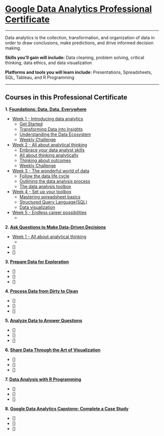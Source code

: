 # [Google Data Analytics Professional Certificate](https://www.coursera.org/professional-certificates/google-data-analytics)
---
Data analytics is the collection, transformation, and organization of data in order to draw conclusions, make predictions, and drive informed decision making.

**Skills you’ll gain will include:** Data cleaning, problem solving, critical thinking, data ethics, and data visualization

**Platforms and tools you will learn include:** Presentations, Spreadsheets, SQL, Tableau, and R Programming

---
## Courses in this Professional Certificate

**1. [Foundations: Data, Data, Everywhere](https://www.coursera.org/learn/foundations-data?specialization=google-data-analytics)**
- [Week 1 - Introducing data analytics](https://github.com/jinyu11/Google-Data-Analytics-Professional-Certificate/wiki/1-1.Introducing-data-analytics)
  - [Get Started](https://github.com/jinyu11/Google-Data-Analytics-Professional-Certificate/wiki/1-1-1.Get-Started)
  - [Transforming Data into Insights](https://github.com/jinyu11/Google-Data-Analytics-Professional-Certificate/wiki/1-1-2.Transforming-Data-into-Insights)
  - [Understanding the Data Ecosystem](https://github.com/jinyu11/Google-Data-Analytics-Professional-Certificate/wiki/1-1-3.Understanding-the-Data-Ecosystem)
  - [Weekly Challenge](https://github.com/jinyu11/Google-Data-Analytics-Professional-Certificate/wiki/1-1.Weekly-Challenge) 
- [Week 2 - All about analytical thinking](https://github.com/jinyu11/Google-Data-Analytics-Professional-Certificate/wiki/1-2.All-about-analytical-thinking)
  - [Embrace your data analyst skills](https://github.com/jinyu11/Google-Data-Analytics-Professional-Certificate/wiki/1-2-1.Embrace-your-data-analyst-skills)
  - [All about thinking analytically](https://github.com/jinyu11/Google.Data.Analytics.Professional.Certificate/wiki/1-2-2.Thinking-about-analytical-thinking)
  - [Thinking about outcomes](https://github.com/jinyu11/Google.Data.Analytics.Professional.Certificate/wiki/1-2-3.Thinking-about-outcomes)
  - [Weekly Challenge](https://github.com/jinyu11/Google.Data.Analytics.Professional.Certificate/wiki/1-2.Weekly-challenge)
- [Week 3 - The wonderful world of data](https://github.com/jinyu11/Google.Data.Analytics.Professional.Certificate/wiki/1-3.The-wonderful-world-of-data)
  - [Follow the data life cycle](https://github.com/jinyu11/Google.Data.Analytics.Professional.Certificate/wiki/1-3-1.Follow-the-data-life-cycle)
  - [Outlining the data analysis process](https://github.com/jinyu11/Google.Data.Analytics.Professional.Certificate/wiki/1-3-2.Outlining-the-data-analysis-process)
  - [The data analysis toolbox](https://github.com/jinyu11/Google.Data.Analytics.Professional.Certificate/wiki/1-3-3.The-data-analysis-toolbox)
- [Week 4 - Set up your toolbox](https://github.com/jinyu11/Google.Data.Analytics.Professional.Certificate/wiki/1-4.Set-up-your-toolbox)
  - [Mastering spreadsheet basics](https://github.com/jinyu11/Google.Data.Analytics.Professional.Certificate/wiki/1-4-1.Mastering-spreadsheet-basics)
  - [Structured Query Language(SQL)](https://github.com/jinyu11/Google.Data.Analytics.Professional.Certificate/wiki/1-4-2.Structured-Query-Language)
  - [Data visualization](https://github.com/jinyu11/Google.Data.Analytics.Professional.Certificate/wiki/1-4-3.Data-visualization)
- [Week 5 - Endless career possibilities]()
  - []()

**2. [Ask Questions to Make Data-Driven Decisions](https://www.coursera.org/learn/ask-questions-make-decisions?specialization=google-data-analytics)**
- [Week 1 - All about analytical thinking]()
  - []()
- []
- []

**3. [Prepare Data for Exploration](https://www.coursera.org/learn/data-preparation?specialization=google-data-analytics)**
- []
- []
- []

**4. [Process Data from Dirty to Clean](https://www.coursera.org/learn/process-data?specialization=google-data-analytics)**
- []
- []
- []

**5. [Analyze Data to Answer Questions]()**
- []
- []
- []

**6. [Share Data Through the Art of Visualization]()**
- []
- []
- []

**7. [Data Analysis with R Programming]()**
- []
- []
- []

**8. [Google Data Analytics Capstone: Complete a Case Study]()**
- []
- []
- []
